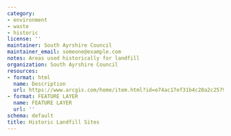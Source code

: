 ```yaml
---
category:
- environment
- waste
- historic
license: ''
maintainer: South Ayrshire Council
maintainer_email: someone@example.com
notes: Areas used historically for landfill
organization: South Ayrshire Council
resources:
- format: html
  name: Description
  url: https://www.arcgis.com/home/item.html?id=e74ac17ef31b4c28a2c257977c4b31e1
- format: FEATURE LAYER
  name: FEATURE LAYER
  url: ''
schema: default
title: Historic Landfill Sites
---
```

